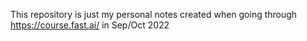 This repository is just my personal notes created when going through https://course.fast.ai/ in Sep/Oct 2022
